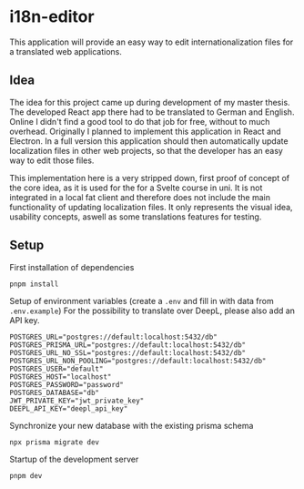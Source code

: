 # i18n-editor

This application will provide an easy way to edit internationalization files for a translated web applications.

## Idea

The idea for this project came up during development of my master thesis. The developed React app there had to be translated to German and English. Online I didn't find a good tool to do that job for free, without to much overhead. Originally I planned to implement this application in React and Electron. In a full version this application should then automatically update localization files in other web projects, so that the developer has an easy way to edit those files.

This implementation here is a very stripped down, first proof of concept of the core idea, as it is used for the for a Svelte course in uni. It is not integrated in a local fat client and therefore does not include the main functionality of updating localization files. It only represents the visual idea, usability concepts, aswell as some translations features for testing.

## Setup

First installation of dependencies

```
pnpm install
```

Setup of environment variables (create a `.env` and fill in with data from `.env.example`)
For the possibility to translate over DeepL, please also add an API key.

```
POSTGRES_URL="postgres://default:localhost:5432/db"
POSTGRES_PRISMA_URL="postgres://default:localhost:5432/db"
POSTGRES_URL_NO_SSL="postgres://default:localhost:5432/db"
POSTGRES_URL_NON_POOLING="postgres://default:localhost:5432/db"
POSTGRES_USER="default"
POSTGRES_HOST="localhost"
POSTGRES_PASSWORD="password"
POSTGRES_DATABASE="db"
JWT_PRIVATE_KEY="jwt_private_key"
DEEPL_API_KEY="deepl_api_key"
```

Synchronize your new database with the existing prisma schema

```
npx prisma migrate dev
```

Startup of the development server

```
pnpm dev
```
